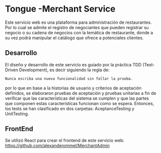 # Tongue -Merchant Service

Este servicio web es una plataforma para administración de restaurantes. Por lo cual se admite el registro de negociantes que pueden registrar su negocio o su cadena de negocios con la temática de restaurante, donde a su vez podrá manipular el catálogo que ofrece a potenciales clientes. 

## Desarrollo

El diseño y desarrollo de este servicio es guiado por la práctica TDD (Test-Driven Development), es decir siguiendo la regla de:

```bash
Nunca escriba una nueva funcionalidad sin fallar la prueba.
```

por lo que en base a la historias de usuario y criterios de aceptación definidos, se elaboraron pruebas de aceptación y pruebas unitarias a fin de verificar que las características del sistema se cumplen y que las partes que componen estas características funcionan como se espera. Entonces, los tests se han clasificado en dos carpetas: AceptanceTesting y UnitTesting.

## FrontEnd

Se utilizó React para crear el frontend de este servicio web: https://github.com/alexanderommel/MerchantAdmin
